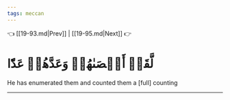 ```yaml
---
tags: meccan
---
```


👈 [[19-93.md|Prev]] | [[19-95.md|Next]] 👉

# لَّقَدۡ أَحۡصَىٰهُمۡ وَعَدَّهُمۡ عَدّٗا

He has enumerated them and counted them a [full] counting

---

